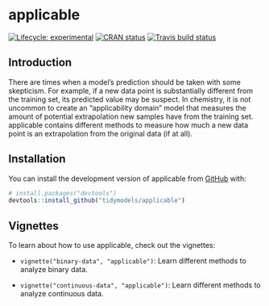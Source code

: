 
<!-- README.md is generated from README.Rmd. Please edit that file -->

# applicable

<!-- badges: start -->

[![Lifecycle:
experimental](https://img.shields.io/badge/lifecycle-experimental-orange.svg)](https://www.tidyverse.org/lifecycle/#experimental)
[![CRAN
status](https://www.r-pkg.org/badges/version/applicable)](https://cran.r-project.org/package=applicable)
[![Travis build
status](https://travis-ci.org/tidymodels/applicable.svg?branch=master)](https://travis-ci.org/tidymodels/applicable)
<!-- badges: end -->

## Introduction

There are times when a model’s prediction should be taken with some
skepticism. For example, if a new data point is substantially different
from the training set, its predicted value may be suspect. In chemistry,
it is not uncommon to create an “applicability domain” model that
measures the amount of potential extrapolation new samples have from the
training set. applicable contains different methods to measure how much
a new data point is an extrapolation from the original data (if at all).

## Installation

You can install the development version of applicable from
[GitHub](https://github.com/) with:

``` r
# install.packages("devtools")
devtools::install_github("tidymodels/applicable")
```

## Vignettes

To learn about how to use applicable, check out the vignettes:

  - `vignette("binary-data", "applicable")`: Learn different methods to
    analyze binary data.

  - `vignette("continuous-data", "applicable")`: Learn different methods
    to analyze continuous data.
